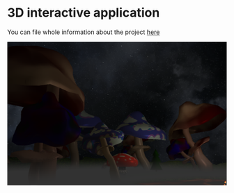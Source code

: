 # 3D interactive application

You can file whole information about the project [here](https://cent.felk.cvut.cz/courses/PGR/archives/2020-2021/S-FIT/havragab/)

![screenshot](screenshot1.png)
